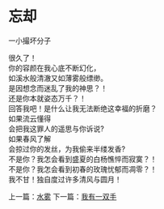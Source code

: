 # 忘却
一小撮坏分子

很久了！\
你的容颜在我心底不断幻化，\
如溪水般清澈又如薄雾般缥缈。\
是因想念而迷乱了我的神思？！\
还是你本就姿态万千？！\
回答我吧！是什么让我无法断绝这幸福的折磨？\
如果流云懂得\
会把我这罪人的遥思与你诉说?\
如果春风了解\
会掠过你的发丝，为我偷来半缕发香?\
不是你？我怎会看到盛夏的白杨憔悴而寂寞？！\
不是你？我怎会看到初春的玫瑰忧郁而凋零？！\
我不甘！独自度过许多清风与圆月！



上一篇：[水雾](94e477a1ac554ff1b3ee4f8a06f3cef8.md)  下一篇：[我有一双手](6998f5f79f18428bbf2da070a8bf1181.md)
